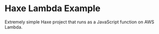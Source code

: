 # Haxe Lambda Example

Extremely simple Haxe project that runs as a JavaScript function on AWS Lambda.
